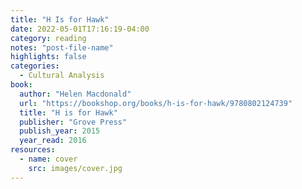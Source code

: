 ```yaml
---
title: "H Is for Hawk"
date: 2022-05-01T17:16:19-04:00
category: reading
notes: "post-file-name"
highlights: false
categories:
  - Cultural Analysis
book:
  author: "Helen Macdonald"
  url: "https://bookshop.org/books/h-is-for-hawk/9780802124739"
  title: "H is for Hawk"
  publisher: "Grove Press"
  publish_year: 2015
  year_read: 2016
resources:
  - name: cover
    src: images/cover.jpg
---
```


